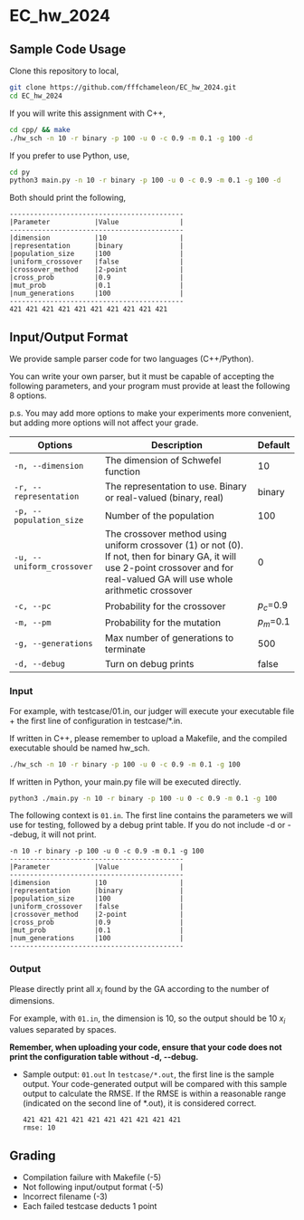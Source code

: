 # EC_hw_2024
## Sample Code Usage
Clone this repository to local,
```bash
git clone https://github.com/fffchameleon/EC_hw_2024.git
cd EC_hw_2024
```
If you will write this assignment with C++,
```bash
cd cpp/ && make
./hw_sch -n 10 -r binary -p 100 -u 0 -c 0.9 -m 0.1 -g 100 -d
```
If you prefer to use Python, use,
```bash
cd py
python3 main.py -n 10 -r binary -p 100 -u 0 -c 0.9 -m 0.1 -g 100 -d
```
Both should print the following,
```
-------------------------------------------
|Parameter           |Value               |
-------------------------------------------
|dimension           |10                  |
|representation      |binary              |
|population_size     |100                 |
|uniform_crossover   |false               |
|crossover_method    |2-point             |
|cross_prob          |0.9                 |
|mut_prob            |0.1                 |
|num_generations     |100                 |
-------------------------------------------
421 421 421 421 421 421 421 421 421 421
```
## Input/Output Format
We provide sample parser code for two languages (C++/Python). 

You can write your own parser, but it must be capable of accepting the following parameters, and your program must provide at least the following 8 options. 

p.s. You may add more options to make your experiments more convenient, but adding more options will not affect your grade.

| Options       | Description | Default |
| ------------- | ----------- | ------- |
| `-n, --dimension` | The dimension of Schwefel function | 10 |
| `-r, --representation`    | The representation to use. Binary or real-valued (binary, real) | binary |
| `-p, --population_size`	  |  Number of the population |100 |
| `-u, --uniform_crossover`  | The crossover method using uniform crossover (1) or not (0). If not, then for binary GA, it will use 2-point crossover and for real-valued GA will use whole arithmetic crossover | 0 |
| `-c, --pc` |	Probability for the crossover | $p_c$=0.9 |
| `-m, --pm` |	Probability for the mutation  |  $p_m$=0.1 |
| `-g, --generations`  |  Max number of generations to terminate | 500 |
| `-d, --debug`        | Turn on debug prints | false |

### Input
For example, with testcase/01.in, our judger will execute your executable file + the first line of configuration in testcase/*.in.

If written in C++, please remember to upload a Makefile, and the compiled executable should be named hw_sch.
```bash
./hw_sch -n 10 -r binary -p 100 -u 0 -c 0.9 -m 0.1 -g 100
```
If written in Python, your main.py file will be executed directly.
```bash
python3 ./main.py -n 10 -r binary -p 100 -u 0 -c 0.9 -m 0.1 -g 100
```
The following context is `01.in`. The first line contains the parameters we will use for testing, followed by a debug print table. If you do not include -d or --debug, it will not print.
```
-n 10 -r binary -p 100 -u 0 -c 0.9 -m 0.1 -g 100
-------------------------------------------
|Parameter           |Value               |
-------------------------------------------
|dimension           |10                  |
|representation      |binary              |
|population_size     |100                 |
|uniform_crossover   |false               |
|crossover_method    |2-point             |
|cross_prob          |0.9                 |
|mut_prob            |0.1                 |
|num_generations     |100                 |
-------------------------------------------
```
### Output
Please directly print all $x_i$ found by the GA according to the number of dimensions. 

For example, with `01.in`, the dimension is 10, so the output should be 10 $x_i$ values separated by spaces.

**Remember, when uploading your code, ensure that your code does not print the configuration table without -d, --debug.**
- Sample output: `01.out`
  In `testcase/*.out`, the first line is the sample output. Your code-generated output will be compared with this sample output to calculate the RMSE.
  If the RMSE is within a reasonable range (indicated on the second line of *.out), it is considered correct.
  ```
  421 421 421 421 421 421 421 421 421 421
  rmse: 10
  ```
## Grading
- Compilation failure with Makefile (-5)
- Not following input/output format (-5)
- Incorrect filename (-3)
- Each failed testcase deducts 1 point
